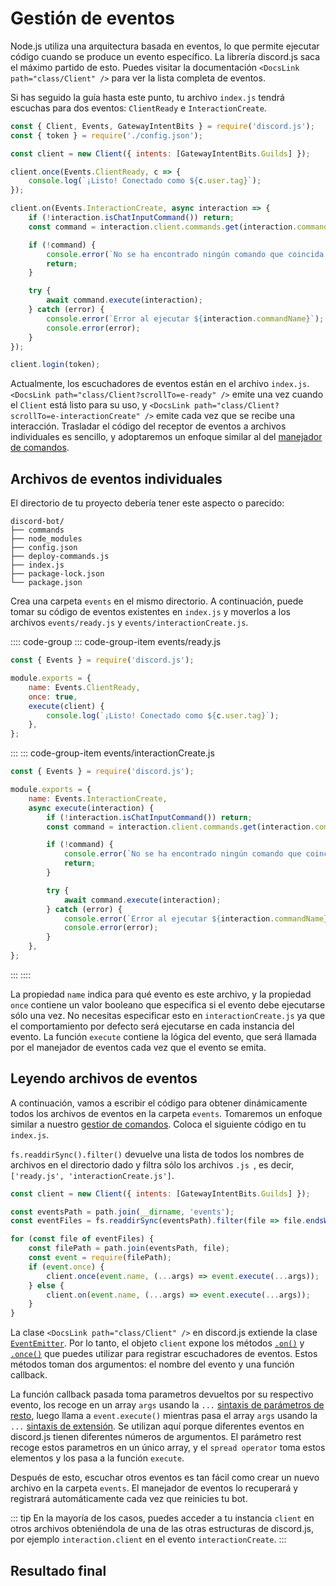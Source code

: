 # Gestión de eventos

Node.js utiliza una arquitectura basada en eventos, lo que permite ejecutar código cuando se produce un evento específico. La librería discord.js saca el máximo partido de esto. Puedes visitar la documentación `<DocsLink path="class/Client" />` para ver la lista completa de eventos.

Si has seguido la guía hasta este punto, tu archivo `index.js` tendrá escuchas para dos eventos: `ClientReady` e `InteractionCreate`.

```js
const { Client, Events, GatewayIntentBits } = require('discord.js');
const { token } = require('./config.json');

const client = new Client({ intents: [GatewayIntentBits.Guilds] });

client.once(Events.ClientReady, c => {
	console.log(`¡Listo! Conectado como ${c.user.tag}`);
});

client.on(Events.InteractionCreate, async interaction => {
	if (!interaction.isChatInputCommand()) return;
	const command = interaction.client.commands.get(interaction.commandName);

	if (!command) {
		console.error(`No se ha encontrado ningún comando que coincida con ${interaction.commandName}.`);
		return;
	}

	try {
		await command.execute(interaction);
	} catch (error) {
		console.error(`Error al ejecutar ${interaction.commandName}`);
		console.error(error);
	}
});

client.login(token);
```

Actualmente, los escuchadores de eventos están en el archivo `index.js`. `<DocsLink path="class/Client?scrollTo=e-ready" />` emite una vez cuando el `Client` está listo para su uso, y `<DocsLink path="class/Client?scrollTo=e-interactionCreate" />` emite cada vez que se recibe una interacción. Trasladar el código del receptor de eventos a archivos individuales es sencillo, y adoptaremos un enfoque similar al del [manejador de comandos](/creando-tu-bot/manejador-de-comandos.md).

## Archivos de eventos individuales

El directorio de tu proyecto debería tener este aspecto o parecido:

```:no-line-numbers
discord-bot/
├── commands
├── node_modules
├── config.json
├── deploy-commands.js
├── index.js
├── package-lock.json
└── package.json
```

Crea una carpeta `events` en el mismo directorio. A continuación, puede tomar su código de eventos existentes en `index.js` y moverlos a los archivos `events/ready.js` y `events/interactionCreate.js`.

:::: code-group
::: code-group-item events/ready.js

```js
const { Events } = require('discord.js');

module.exports = {
	name: Events.ClientReady,
	once: true,
	execute(client) {
		console.log(`¡Listo! Conectado como ${c.user.tag}`);
	},
};
```

:::
::: code-group-item events/interactionCreate.js

```js
const { Events } = require('discord.js');

module.exports = {
	name: Events.InteractionCreate,
	async execute(interaction) {
		if (!interaction.isChatInputCommand()) return;
		const command = interaction.client.commands.get(interaction.commandName);

		if (!command) {
			console.error(`No se ha encontrado ningún comando que coincida con ${interaction.commandName}.`);
			return;
		}

		try {
			await command.execute(interaction);
		} catch (error) {
			console.error(`Error al ejecutar ${interaction.commandName}`);
			console.error(error);
		}
	},
};
```

:::
::::

La propiedad `name` indica para qué evento es este archivo, y la propiedad `once` contiene un valor booleano que especifica si el evento debe ejecutarse sólo una vez. No necesitas especificar esto en `interactionCreate.js` ya que el comportamiento por defecto será ejecutarse en cada instancia del evento. La función `execute` contiene la lógica del evento, que será llamada por el manejador de eventos cada vez que el evento se emita.

## Leyendo archivos de eventos

A continuación, vamos a escribir el código para obtener dinámicamente todos los archivos de eventos en la carpeta `events`. Tomaremos un enfoque similar a nuestro [gestior de comandos](/creando-tu-bot/command-handling.md). Coloca el siguiente código en tu `index.js`.

`fs.readdirSync().filter()` devuelve una lista de todos los nombres de archivos en el directorio dado y filtra sólo los archivos `.js `, es decir, `['ready.js', 'interactionCreate.js']`.

```js
const client = new Client({ intents: [GatewayIntentBits.Guilds] });

const eventsPath = path.join(__dirname, 'events');
const eventFiles = fs.readdirSync(eventsPath).filter(file => file.endsWith('.js'));

for (const file of eventFiles) {
	const filePath = path.join(eventsPath, file);
	const event = require(filePath);
	if (event.once) {
		client.once(event.name, (...args) => event.execute(...args));
	} else {
		client.on(event.name, (...args) => event.execute(...args));
	}
}
```

La clase `<DocsLink path="class/Client" />` en discord.js extiende la clase [`EventEmitter`](https://nodejs.org/api/events.html#events_class_eventemitter). Por lo tanto, el objeto `client` expone los métodos [`.on()`](https://nodejs.org/api/events.html#events_emitter_on_eventname_listener) y [`.once()`](https://nodejs.org/api/events.html#events_emitter_once_eventname_listener) que puedes utilizar para registrar escuchadores de eventos. Estos métodos toman dos argumentos: el nombre del evento y una función callback.

La función callback pasada toma parametros devueltos por su respectivo evento, los recoge en un array `args` usando la `...` [sintaxis de parámetros de resto](https://developer.mozilla.org/es/docs/Web/JavaScript/Reference/Functions/rest_parameters), luego llama a `event.execute()` mientras pasa el array `args` usando la `...` [sintaxis de extensión](https://developer.mozilla.org/es/docs/Web/JavaScript/Reference/Operators/Spread_syntax). Se utilizan aquí porque diferentes eventos en discord.js tienen diferentes números de argumentos. El parámetro rest recoge estos parametros en un único array, y el `spread operator` toma estos elementos y los pasa a la función  `execute`.

Después de esto, escuchar otros eventos es tan fácil como crear un nuevo archivo en la carpeta `events`. El manejador de eventos lo recuperará y registrará automáticamente cada vez que reinicies tu bot.

::: tip
En la mayoría de los casos, puedes acceder a tu instancia `client` en otros archivos obteniéndola de una de las otras estructuras de discord.js, por ejemplo `interaction.client` en el evento `interactionCreate`.
:::

## Resultado final

<ResultingCode />
